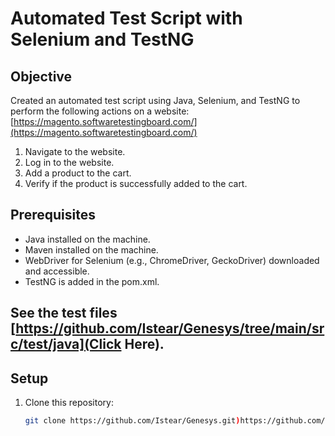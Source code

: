 # Automated Test Script with Selenium and TestNG

## Objective

Created an automated test script using Java, Selenium, and TestNG to perform the following actions on a website: [https://magento.softwaretestingboard.com/](https://magento.softwaretestingboard.com/)

1. Navigate to the website.
2. Log in to the website.
3. Add a product to the cart.
4. Verify if the product is successfully added to the cart.

## Prerequisites

- Java installed on the machine.
- Maven installed on the machine.
- WebDriver for Selenium (e.g., ChromeDriver, GeckoDriver) downloaded and accessible.
- TestNG is added in the pom.xml.

## See the test files [https://github.com/Istear/Genesys/tree/main/src/test/java](Click Here). 

## Setup

1. Clone this repository:

   ```bash
   git clone https://github.com/Istear/Genesys.git)https://github.com/Istear/Genesys.git
